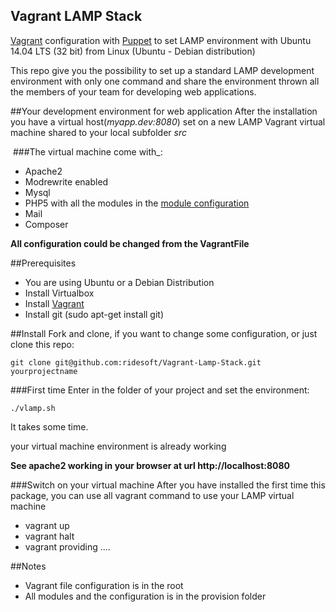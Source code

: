 Vagrant LAMP Stack
------------------------

[Vagrant](https://www.vagrantup.com) configuration with [Puppet](https://puppetlabs.com) to set LAMP environment with Ubuntu 14.04 LTS (32 bit) from Linux (Ubuntu - Debian distribution)

This repo give you the possibility to set up a standard LAMP development environment with only one command and share the environment thrown all the members of your team for developing web applications.

##Your development environment for web application
After the installation you have a virtual host(*myapp.dev:8080*) set on a new LAMP Vagrant virtual machine shared to your local subfolder *src*

![]()
###The virtual machine  come with_:
- Apache2
- Modrewrite enabled
- Mysql
- PHP5 with all the modules in the [module configuration](https://github.com/ridesoft/VagrantLampStack/blob/master/provision/modules/php/manifests/init.pp)
- Mail
- Composer

**All configuration could be changed from the VagrantFile**

##Prerequisites
- You are using Ubuntu or a Debian Distribution
- Install Virtualbox
- Install [Vagrant](https://www.vagrantup.com)
- Install git (sudo apt-get install git)

##Install
Fork and clone, if you want to change some configuration, or just clone this repo:
```
git clone git@github.com:ridesoft/Vagrant-Lamp-Stack.git yourprojectname
```
###First time
Enter in the folder of your project and set the environment:
```
./vlamp.sh
```
It takes some time.

your virtual machine environment is already working

**See apache2 working in your browser at url http://localhost:8080**

###Switch on your virtual machine
After you have installed the first time this package, you can use all vagrant command to use your LAMP virtual machine
- vagrant up
- vagrant halt
- vagrant providing
....

##Notes
- Vagrant file configuration is in the root
- All modules and the configuration is in the provision folder
